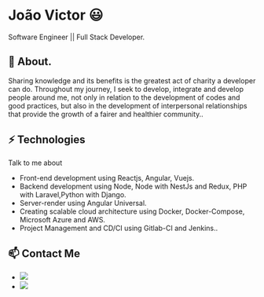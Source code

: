 # João Victor 😃
Software Engineer || Full Stack Developer.

## 🧐 About.
Sharing knowledge and its benefits is the greatest act of charity a developer can do. Throughout my journey, I seek to develop, integrate and develop people around me, not only in relation to the development of codes and good practices, but also in the development of interpersonal relationships that provide the growth of a fairer and healthier community..


## ⚡ Technologies
Talk to me about
- Front-end development using Reactjs, Angular, Vuejs.
- Backend development using Node, Node with NestJs and Redux, PHP with Laravel,Python with Django.
- Server-render using Angular Universal.
- Creating scalable cloud architecture using Docker, Docker-Compose, Microsoft Azure and AWS.
- Project Management and CD/CI using Gitlab-CI and Jenkins..

## 📫 Contact Me
-  <a href = "mailto:jvssb@ic.ufal.br"><img   src="https://img.shields.io/badge/-Gmail-%23333?style=for-the-badge&logo=gmail&logoColor=white" target="_blank"></a>
-  <a href="https://www.linkedin.com/in/jvssb/" target="_blank"><img src="https://img.shields.io/badge/-LinkedIn-%230077B5?style=for-the-badge&logo=linkedin&logoColor=white" target="_blank"></a> 


<!--
**gc-codes/gc-codes** is a ✨ _special_ ✨ repository because its `README.md` (this file) appears on your GitHub profile.

Here are some ideas to get you started:

- 🔭 I’m currently working on ...
- 🌱 I’m currently learning ...
- 👯 I’m looking to collaborate on ...
- 🤔 I’m looking for help with ...
- 💬 Ask me about ...
- 📫 How to reach me: ...
- 😄 Pronouns: ...
- ⚡ Fun fact: ...
-->
